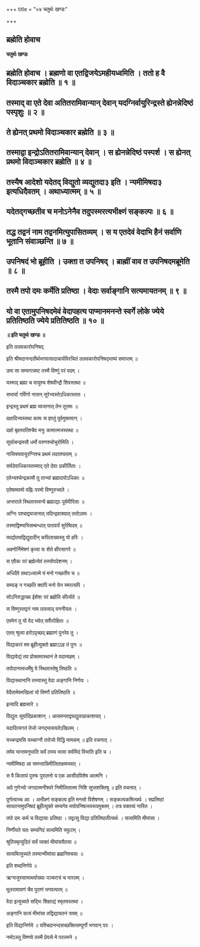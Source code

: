 +++
title = "०४ चतुर्थः खण्डः"

+++


## ब्रह्मेति होवाच

**चतुर्थः खण्डः**

## ब्रह्मेति होवाच । ब्रह्मणो वा एतद्विजयेऽमहीयध्वमिति । ततो ह वै विदाञ्चकार ब्रह्मेति ॥ १ ॥

## तस्माद् वा एते देवा अतितरामिवान्यान् देवान् यदग्निर्वायुरिन्द्रस्ते ह्येनन्नेदिष्ठं पस्पृशुः ॥ २ ॥

## ते ह्येनत् प्रथमो विदाञ्चकार ब्रह्मेति ॥ ३ ॥

## तस्माद्वा इन्द्रोऽतितरामिवान्यान् देवान् । स ह्येनन्नेदिष्ठं पस्पर्श । स ह्येनत् प्रथमो विदाञ्चकार ब्रह्मेति ॥ ४ ॥

## तस्यैष आदेशो यदेतद् विद्युतो व्यद्युतदा३ इति । न्यमीमिषदा३ इत्यधिदैवतम् । अथाध्यात्मम् ॥ ५ ॥

## यदेतद्गच्छतीव च मनोऽनेनैव तदुपस्मरत्यभीक्ष्णं सङ्कल्पः ॥ ६ ॥

## तद्ध तद्वनं नाम तद्वनमित्युपासितव्यम् । स य एतदेवं वेदाभि हैनं सर्वाणि भूतानि संवाञ्छन्ति ॥ ७ ॥

## उपनिषदं भो ब्रूहीति । उक्ता त उपनिषद् । ब्राह्मीं वाव त उपनिषदमब्रूमेति ॥ ८ ॥

## तस्मै तपो दमः कर्मेति प्रतिष्ठा । वेदाः सर्वाङ्गानि सत्यमायतनम् ॥ ९ ॥

## यो वा एतामुपनिषदमेवं वेदापहत्य पाप्मानमनन्ते स्वर्गे लोके ज्येये प्रतितिष्ठति ज्येये प्रतितिष्ठति ॥ १० ॥

**॥ इति चतुर्थः खण्डः ॥**

इति तलवकारोपनिषद्

इति श्रीमदानन्दतीर्थभगवत्पादाचार्यविरचितं तलवकारोपनिषद्भाष्यं समाप्तम् ॥

उमा सा सम्यगाचष्ट तस्मै विष्णुं परं पदम् ।

यस्माद् ब्रह्मा च वायुश्च शेषवीन्द्रौ शिवस्तथा ॥

सभार्या गर्विणो नासन् सुरेभ्यस्तेऽधिकास्ततः ।

इन्द्रस्तु प्रथमं ब्रह्म व्यजानात् तेन तूत्तमः ॥

दक्षादिभ्यस्तथा कामः स ज्ञातुं पूर्वमुक्तवान् ।

दक्षो बृहस्पतिश्चैव मनुः कामात्मजस्तथा ॥

सूर्याचन्द्रमसौ धर्मो वरुणश्चोचुरोमिति ।

नासिक्यवायुरग्निश्च प्रथमं तदपश्यताम् ॥

सर्वदेवाधिकास्तस्माद् एते देवाः प्रकीर्तिताः ।

एतेभ्यश्चेन्द्रकामौ तु ताभ्यां ब्रह्मादयोऽधिकाः ॥

एतेषामवमो वह्निः परमो विष्णुरुच्यते ।

अन्तराले स्थितास्त्वन्ये ब्रह्माद्याः पूर्वमीरिताः ॥

अग्निः पश्चाद्व्यजानात् तदिन्द्रवाक्यात् ततोऽवमः ।

तस्माद्विष्ण्वभिसम्बन्धात् पारावर्यं सुरेष्विदम् ॥

व्यद्योतयद्विद्युदादीन् कपिलाख्यस्तु यो हरिः ।

अक्ष्णोर्निमेषणं कृत्वा यः शेते क्षीरसागरे ॥

स एवैकः परं ब्रह्मेत्येवं तस्योपदेशनम् ।

अधिदैवे तथाऽध्यात्मे यं मनो गच्छतीव च ॥

सम्यङ् न गच्छति क्वापि मनो येन स्मरत्यपि ।

सोऽनिरुद्धाख्य ईशेशः परं ब्रह्मेति कीर्त्यते ॥

स विष्णुस्तद्वनं नाम ततत्वाद् वननीयतः ।

एवमेनं तु यो वेद भवेत् सर्वैरपेक्षितः ॥

एतत् श्रुत्वा हरोऽपृच्छद् ब्रह्माणं पुनरेव तु ।

विद्याकारं मम ब्रूहीत्युक्तो ब्रह्माऽऽह तं पुनः ॥

विद्यावेद्यं तव प्रोक्तमास्थानं ते वदाम्यहम् ।

तपोदानस्वधर्मेषु ये स्थितास्तेषु तिष्ठति ॥

विद्यास्थानानि तस्यास्तु वेदा अङ्गानि निर्णयः ।

वेदैतामेवमखिलां यो विष्णौ प्रतितिष्ठति ॥

इत्यादि ब्रह्मसारे ॥

विद्युतः सूर्यादिप्रकाशान् । आसमन्ताद्व्यद्युतत्प्राकाशयत् ।

यदादित्यगतं तेजो जगद्भासयतेऽखिलम् ।

यच्चन्द्रमसि यच्चाग्नौ तत्तेजो विद्धि मामकम् ॥ इति वचनात् ।

तमेव भान्तमनुभाति सर्वं तस्य भासा सर्वमिदं विभाति इति च ।

न्यमीमिषदा आ समन्तान्निमीलिताक्षमभवत् ।

स वै किलायं पुरुषः पुरातनो य एक आसीदविशेष आत्मनि ।

अग्रे गुणेभ्यो जगदात्मनीश्वरे निमीलितात्मा निशि सुप्तशक्तिषु ॥ इति वचनात् ।

पूर्णत्वाच्च आः । अभीक्ष्णं सङ्कल्प इति मनसो विशेषणम् । सङ्कल्पकमित्यर्थः । सप्रतिष्ठां सायतनामुपनिषदं ब्रूहीत्युक्ते सम्यगेव मयोपनिषत्स्वरूपमुक्तम् । तत्र वक्तव्यं नास्ति ।

तपो दमः कर्म च विद्यायाः प्रतिष्ठा । तद्वत्सु विद्या प्रतितिष्ठतीत्यर्थः । सत्यमिति मीमांसा ।

निर्णीयते यतः सम्यगिदं सत्यमिति स्फुटम् ।

श्रुतिस्मृत्युदितं सर्वं व्यक्तं मीमांसयैतया ॥

सत्यमित्युच्यते तस्मान्मीमांसा ब्रह्मनिश्चयाः ॥

इति शब्दनिर्णये ॥

ऋग्यजुस्सामाथर्वाख्याः पञ्चरात्रं च भारतम् ।

मूलरामायणं चैव पुराणं भगवत्परम् ॥

वेदा इत्युच्यते सदि्भः शिक्षाद्यं स्मृतयस्तथा ।

अङ्गानि सत्यं मीमांसा तद्विद्यायतनं त्रयम् ॥

इति विद्यानिर्णये ॥ यश्चिदानन्दसच्छक्तिसम्पूर्णो भगवान् परः ।

नमोऽस्तु विष्णवे तस्मै प्रेयसे मे परात्मने ॥

